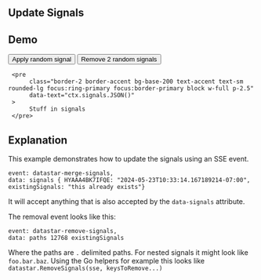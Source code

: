 ## Update Signals

## Demo

<div
     data-signals='{"existingSignals":"this already exists"}'
>
     <button
          class="btn btn-success"
          data-on-click="sset('/examples/update_signals/data/patch', {method:'post'})"
     >
          Apply random signal
     </button>
     <button
          class="btn btn-error"
          data-on-click="sset('/examples/update_signals/data/patch', {method:'delete'})"
     >
          Remove 2 random signals
     </button>

     <pre
          class="border-2 border-accent bg-base-200 text-accent text-sm rounded-lg focus:ring-primary focus:border-primary block w-full p-2.5"
          data-text="ctx.signals.JSON()"
     >
          Stuff in signals
     </pre>
</div>

## Explanation

This example demonstrates how to update the signals using an SSE event.

```text/event-stream
event: datastar-merge-signals,
data: signals { HYAAA4BK7IFQE: "2024-05-23T10:33:14.167189214-07:00", existingSignals: "this already exists"}
```
It will accept anything that is also accepted by the `data-signals` attribute.

The removal event looks like this:

```text/event-stream
event: datastar-remove-signals,
data: paths 12768 existingSignals
```

Where the paths are `.` delimited paths.  For nested signals it might look like `foo.bar.baz`.  Using the Go helpers for example this looks like `datastar.RemoveSignals(sse, keysToRemove...)`
